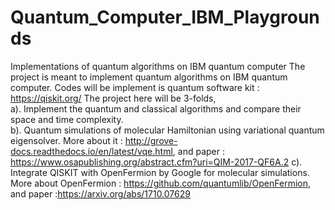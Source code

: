 # Quantum_Computer_IBM_Playgrounds
Implementations of quantum algorithms on IBM quantum computer
The project is meant to implement quantum algorithms on IBM quantum computer. Codes will be implement is quantum software kit : https://qiskit.org/
The project here will be 3-folds, </br>
a). Implement the quantum and classical algorithms and compare their space and time complexity.</br>
b). Quantum simulations of molecular Hamiltonian using variational quantum eigensolver. More about it :  http://grove-docs.readthedocs.io/en/latest/vqe.html, and paper : https://www.osapublishing.org/abstract.cfm?uri=QIM-2017-QF6A.2 
c). Integrate QISKIT with OpenFermion by Google for molecular simulations.  More about OpenFermion : https://github.com/quantumlib/OpenFermion, and paper :https://arxiv.org/abs/1710.07629




